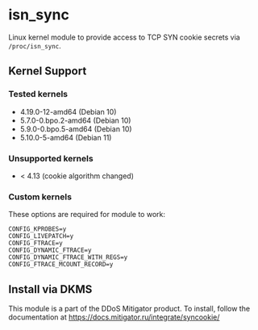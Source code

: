 # isn_sync

Linux kernel module to provide access to TCP SYN cookie secrets
via `/proc/isn_sync`.

## Kernel Support

### Tested kernels

* 4.19.0-12-amd64 (Debian 10)
* 5.7.0-0.bpo.2-amd64 (Debian 10)
* 5.9.0-0.bpo.5-amd64 (Debian 10)
* 5.10.0-5-amd64 (Debian 11)

### Unsupported kernels

* < 4.13 (cookie algorithm changed)

### Custom kernels

These options are required for module to work:

```
CONFIG_KPROBES=y
CONFIG_LIVEPATCH=y
CONFIG_FTRACE=y
CONFIG_DYNAMIC_FTRACE=y
CONFIG_DYNAMIC_FTRACE_WITH_REGS=y
CONFIG_FTRACE_MCOUNT_RECORD=y
```

## Install via DKMS

This module is a part of the DDoS Mitigator product. To install, follow
the documentation at https://docs.mitigator.ru/integrate/syncookie/
